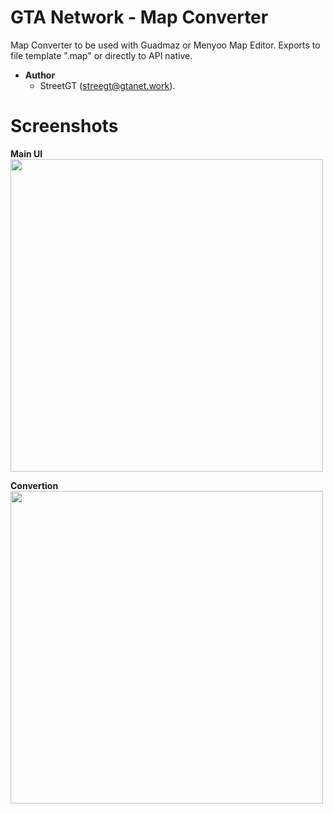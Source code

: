 # GTA Network - Map Converter

Map Converter to be used with Guadmaz or Menyoo Map Editor.
Exports to file template ".map" or directly to API native.

 - **Author**
	 - StreetGT (<streegt@gtanet.work>).
	  
# Screenshots

**Main UI**  
<img src="https://github.com/tiagocardosoweb/gtanework-mapconverter/blob/master/res/screenshots/ui.png" width="500"/>

**Convertion**  
<img src="https://github.com/tiagocardosoweb/gtanework-mapconverter/blob/master/res/screenshots/convertion.png" width="500">